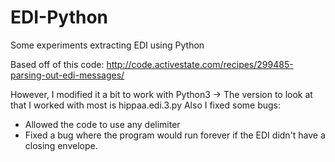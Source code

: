 # EDI-Python
Some experiments extracting EDI using Python

Based off of this code: http://code.activestate.com/recipes/299485-parsing-out-edi-messages/

However, I modified it a bit to work with Python3 -> The version to look at that I worked with most is hippaa.edi.3.py
Also I fixed some bugs:
* Allowed the code to use any delimiter
* Fixed a bug where the program would run forever if the EDI didn't have a closing envelope.
